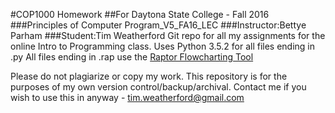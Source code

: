 #COP1000 Homework
##For Daytona State College - Fall 2016
###Principles of Computer Program_V5_FA16_LEC
###Instructor:Bettye Parham
###Student:Tim Weatherford
Git repo for all my assignments for the online Intro to Programming class.
Uses Python 3.5.2 for all files ending in .py 
All files ending in .rap use the [Raptor Flowcharting Tool](http://raptor.martincarlisle.com/)

Please do not plagiarize or copy my work. This repository is for the purposes of my own version control/backup/archival.
Contact me if you wish to use this in anyway - tim.weatherford@gmail.com